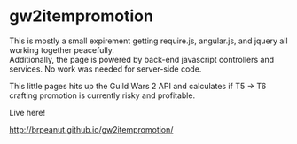 # gw2itempromotion
This is mostly a small expirement getting require.js, angular.js, and jquery all working together peacefully.  
Additionally, the page is powered by back-end javascript controllers and services.  No work was needed for server-side code.

This little pages hits up the Guild Wars 2 API and calculates if T5 -> T6 crafting promotion is currently risky and profitable.

Live here!

http://brpeanut.github.io/gw2itempromotion/

